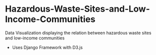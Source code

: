 # Hazardous-Waste-Sites-and-Low-Income-Communities

Data Visualization displaying the relation between hazardous waste sites and low-income communities

- Uses Django Framework with D3.js

